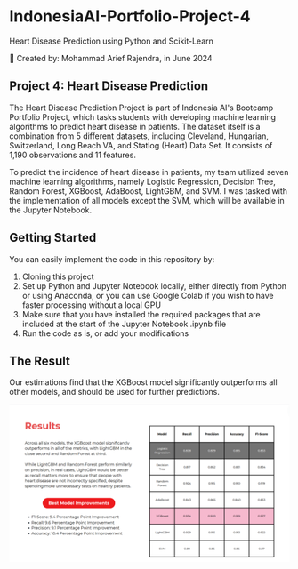 # IndonesiaAI-Portfolio-Project-4
 Heart Disease Prediction using Python and Scikit-Learn

📁 Created by: Mohammad Arief Rajendra, in June 2024

## Project 4: Heart Disease Prediction

The Heart Disease Prediction Project is part of Indonesia AI's Bootcamp Portfolio Project, which tasks students with developing machine learning algorithms to predict heart disease in patients. The dataset itself is a combination from 5 different datasets, including Cleveland, Hungarian, Switzerland, Long Beach VA, and Statlog (Heart) Data Set. It consists of 1,190 observations and 11 features.

To predict the incidence of heart disease in patients, my team utilized seven machine learning algorithms, namely Logistic Regression, Decision Tree, Random Forest, XGBoost, AdaBoost, LightGBM, and SVM. I was tasked with the implementation of all models except the SVM, which will be available in the Jupyter Notebook. 

## Getting Started

You can easily implement the code in this repository by:

1. Cloning this project
2. Set up Python and Jupyter Notebook locally, either directly from Python or using Anaconda, or you can use Google Colab if you wish to have faster processing without a local GPU
3. Make sure that you have installed the required packages that are included at the start of the Jupyter Notebook .ipynb file
4. Run the code as is, or add your modifications

## The Result

Our estimations find that the XGBoost model significantly outperforms all other models, and should be used for further predictions. 

![](./model-metrics.png)